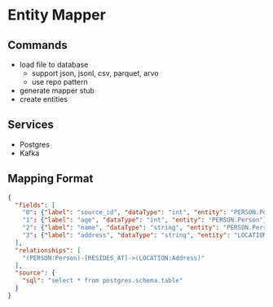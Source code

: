 # Entity Mapper

## Commands

- load file to database
  - support json, jsonl, csv, parquet, arvo
  - use repo pattern
- generate mapper stub
- create entities

## Services

- Postgres
- Kafka

## Mapping Format

```json
{
  "fields": [
    "0": {"label": "source_id", "dataType": "int", "entity": "PERSON.Person"},
    "1": {"label": "age", "dataType": "int", "entity": "PERSON.Person"},
    "2": {"label": "name", "dataType": "string", "entity": "PERSON.Person"},
    "3": {"label": "address", "dataType": "string", "entity": "LOCATION.Address"},
  ],
  "relationships": [
    "(PERSON:Person)-[RESIDES_AT]->(LOCATION:Address)"
  ],
  "source": {
    "sql": "select * from postgres.schema.table"
  }
}
```
